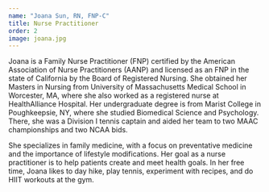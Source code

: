 ```yaml
---
name: "Joana Sun, RN, FNP-C"
title: Nurse Practitioner
order: 2
image: joana.jpg
---
```

Joana is a Family Nurse Practitioner (FNP) certified by the American Association of Nurse Practitioners (AANP) and licensed as an FNP in the state of California by the Board of Registered Nursing. She obtained her Masters in Nursing from University of Massachusetts Medical School in Worcester, MA, where she also worked as a registered nurse at HealthAlliance Hospital. Her undergraduate degree is from Marist College in Poughkeepsie, NY, where she studied Biomedical Science and Psychology. There, she was a Division I tennis captain and aided her team to two MAAC championships and two NCAA bids.

She specializes in family medicine, with a focus on preventative medicine and the importance of lifestyle modifications. Her goal as a nurse practitioner is to help patients create and meet health goals. In her free time, Joana likes to day hike, play tennis, experiment with recipes, and do HIIT workouts at the gym.
